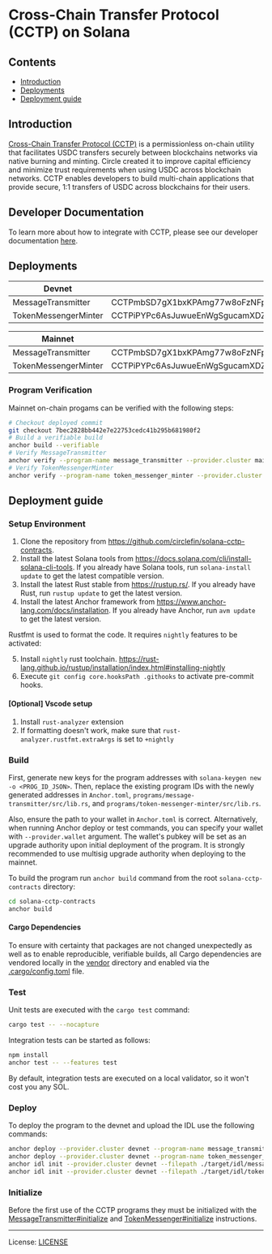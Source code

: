 # Cross-Chain Transfer Protocol (CCTP) on Solana

## Contents

- [Introduction](#introduction)
- [Deployments](#deployments)
- [Deployment guide](#deployment-guide)

## Introduction

[Cross-Chain Transfer Protocol (CCTP)](https://circle.com/cctp) is a permissionless on-chain utility that facilitates USDC transfers securely between blockchains networks via native burning and minting. Circle created it to improve capital efficiency and minimize trust requirements when using USDC across blockchain networks. CCTP enables developers to build multi-chain applications that provide secure, 1:1 transfers of USDC across blockchains for their users.

## Developer Documentation

To learn more about how to integrate with CCTP, please see our developer documentation [here](https://developers.circle.com/stablecoins/docs/cctp-getting-started).

## Deployments

| Devnet               |                                              |
| -------------------- | -------------------------------------------- |
| MessageTransmitter   | CCTPmbSD7gX1bxKPAmg77w8oFzNFpaQiQUWD43TKaecd |
| TokenMessengerMinter | CCTPiPYPc6AsJuwueEnWgSgucamXDZwBd53dQ11YiKX3 |

| Mainnet              |       |
| -------------------- | ----- |
| MessageTransmitter   | CCTPmbSD7gX1bxKPAmg77w8oFzNFpaQiQUWD43TKaecd |
| TokenMessengerMinter | CCTPiPYPc6AsJuwueEnWgSgucamXDZwBd53dQ11YiKX3 |

### Program Verification

Mainnet on-chain progams can be verified with the following steps:

```sh
# Checkout deployed commit
git checkout 7bec2828bb442e7e22753cedc41b295b681980f2
# Build a verifiable build 
anchor build --verifiable
# Verify MessageTransmitter
anchor verify --program-name message_transmitter --provider.cluster mainnet --skip-build CCTPmbSD7gX1bxKPAmg77w8oFzNFpaQiQUWD43TKaecd
# Verify TokenMessengerMinter
anchor verify --program-name token_messenger_minter --provider.cluster mainnet --skip-build CCTPiPYPc6AsJuwueEnWgSgucamXDZwBd53dQ11YiKX3
```

## Deployment guide

### Setup Environment

1. Clone the repository from <https://github.com/circlefin/solana-cctp-contracts>.
2. Install the latest Solana tools from <https://docs.solana.com/cli/install-solana-cli-tools>. If you already have Solana tools, run `solana-install update` to get the latest compatible version.
3. Install the latest Rust stable from <https://rustup.rs/>. If you already have Rust, run `rustup update` to get the latest version.
4. Install the latest Anchor framework from <https://www.anchor-lang.com/docs/installation>. If you already have Anchor, run `avm update` to get the latest version.

Rustfmt is used to format the code. It requires `nightly` features to be activated:

5. Install `nightly` rust toolchain. <https://rust-lang.github.io/rustup/installation/index.html#installing-nightly>
6. Execute `git config core.hooksPath .githooks` to activate pre-commit hooks.

#### [Optional] Vscode setup

1. Install `rust-analyzer` extension
2. If formatting doesn't work, make sure that `rust-analyzer.rustfmt.extraArgs` is set to `+nightly`

### Build

First, generate new keys for the program addresses with `solana-keygen new -o <PROG_ID_JSON>`. Then, replace the existing program IDs with the newly generated addresses in `Anchor.toml`, `programs/message-transmitter/src/lib.rs`, and `programs/token-messenger-minter/src/lib.rs`.

Also, ensure the path to your wallet in `Anchor.toml` is correct. Alternatively, when running Anchor deploy or test commands, you can specify your wallet with `--provider.wallet` argument. The wallet's pubkey will be set as an upgrade authority upon initial deployment of the program. It is strongly recommended to use multisig upgrade authority when deploying to the mainnet.

To build the program run `anchor build` command from the root `solana-cctp-contracts` directory:

```sh
cd solana-cctp-contracts
anchor build
```

#### Cargo Dependencies

To ensure with certainty that packages are not changed unexpectedly as well as to enable reproducible,
verifiable builds, all Cargo dependencies are vendored locally in the [vendor](/vendor/) directory and
enabled via the [.cargo/config.toml](.cargo/config.toml) file.

### Test

Unit tests are executed with the `cargo test` command:

```sh
cargo test -- --nocapture
```

Integration tests can be started as follows:

```sh
npm install
anchor test -- --features test
```

By default, integration tests are executed on a local validator, so it won't cost you any SOL.

### Deploy

To deploy the program to the devnet and upload the IDL use the following commands:

```sh
anchor deploy --provider.cluster devnet --program-name message_transmitter --program-keypair <PROG_ID_JSON>
anchor deploy --provider.cluster devnet --program-name token_messenger_minter --program-keypair <PROG_ID_JSON>
anchor idl init --provider.cluster devnet --filepath ./target/idl/message_transmitter.json <PROGRAM ID>
anchor idl init --provider.cluster devnet --filepath ./target/idl/token_messenger_minter.json <PROGRAM ID>
```

### Initialize

Before the first use of the CCTP programs they must be initialized with the [MessageTransmitter#initialize](#messagetransmitter-module) and [TokenMessenger#initialize](#tokenmessenger-module) instructions.

---

License: [LICENSE](./LICENSE)
